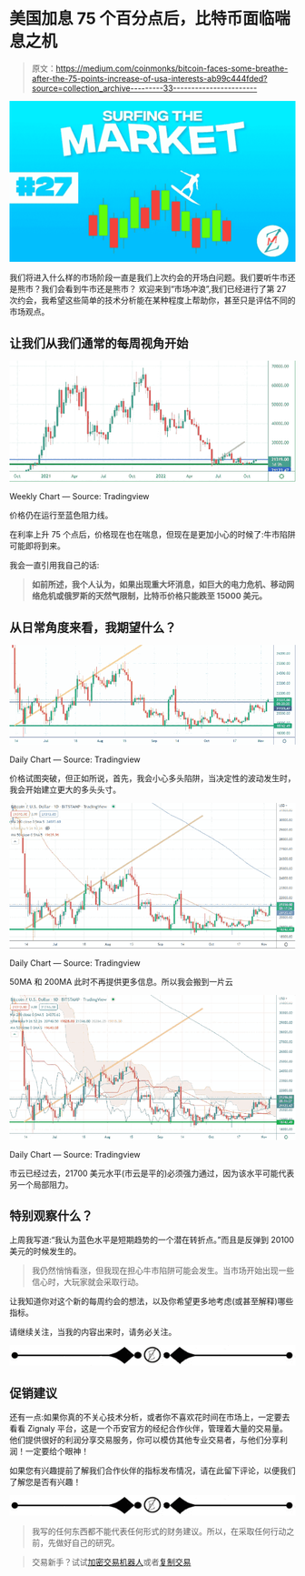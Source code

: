 # 美国加息 75 个百分点后，比特币面临喘息之机

> 原文：<https://medium.com/coinmonks/bitcoin-faces-some-breathe-after-the-75-points-increase-of-usa-interests-ab99c444fded?source=collection_archive---------33----------------------->

![](img/61a1512b3b5ad3db859a68c8b3a9436f.png)

我们将进入什么样的市场阶段一直是我们上次约会的开场白问题。我们要听牛市还是熊市？我们会看到牛市还是熊市？
欢迎来到“市场冲浪”,我们已经进行了第 27 次约会，我希望这些简单的技术分析能在某种程度上帮助你，甚至只是评估不同的市场观点。

## 让我们从我们通常的每周视角开始

![](img/a1a35dfb34f537a6410a8a2c63278f4e.png)

Weekly Chart — Source: Tradingview

价格仍在运行至蓝色阻力线。

在利率上升 75 个点后，价格现在也在喘息，但现在是更加小心的时候了:牛市陷阱可能即将到来。

我会一直引用我自己的话:

> **如前所述，我个人认为，如果出现重大坏消息，如巨大的电力危机、移动网络危机或俄罗斯的天然气限制，比特币价格只能跌至 15000 美元。**

## **从日常角度来看，我期望什么？**

![](img/58e6a827d5c80686824727392839e59e.png)

Daily Chart — Source: Tradingview

价格试图突破，但正如所说，首先，我会小心多头陷阱，当决定性的波动发生时，我会开始建立更大的多头头寸。

![](img/24ffc1081f0d6bbcde8ce72373a08e3b.png)

Daily Chart — Source: Tradingview

50MA 和 200MA 此时不再提供更多信息。所以我会搬到一片云

![](img/742415942bdb3b350bf41a8b11d688c8.png)

Daily Chart — Source: Tradingview

市云已经过去，21700 美元水平(市云是平的)必须强力通过，因为该水平可能代表另一个局部阻力。

## **特别观察什么？**

上周我写道:“我认为蓝色水平是短期趋势的一个潜在转折点。”而且是反弹到 20100 美元的时候发生的。

> 我仍然悄悄看涨，但我现在担心牛市陷阱可能会发生。当市场开始出现一些信心时，大玩家就会采取行动。

让我知道你对这个新的每周约会的想法，以及你希望更多地考虑(或甚至解释)哪些指标。

请继续关注，当我的内容出来时，请务必关注。

![](img/2931fc6458dbda66192428929f8a301f.png)

## 促销建议

还有一点:如果你真的不关心技术分析，或者你不喜欢花时间在市场上，一定要去看看 Zignaly 平台，这是一个币安官方的经纪合作伙伴，管理着大量的交易量。他们提供很好的利润分享交易服务，你可以模仿其他专业交易者，与他们分享利润！一定要给个眼神！

如果您有兴趣提前了解我们合作伙伴的指标发布情况，请在此留下评论，以便我们了解您是否有兴趣！

![](img/2931fc6458dbda66192428929f8a301f.png)

> 我写的任何东西都不能代表任何形式的财务建议。所以，在采取任何行动之前，先做好自己的研究。

> 交易新手？试试[加密交易机器人](/coinmonks/crypto-trading-bot-c2ffce8acb2a)或者[复制交易](/coinmonks/top-10-crypto-copy-trading-platforms-for-beginners-d0c37c7d698c)